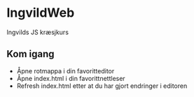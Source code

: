 # IngvildWeb
Ingvilds JS kræsjkurs

## Kom igang
* Åpne rotmappa i din favoritteditor
* Åpne index.html i din favorittnettleser
* Refresh index.html etter at du har gjort endringer i editoren
